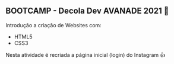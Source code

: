 ## BOOTCAMP - Decola Dev AVANADE 2021 :rocket:



Introdução a criação de Websites com:

- HTML5
- CSS3



Nesta atividade é recriada a página inicial (login) do Instagram :+1:





